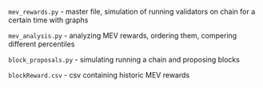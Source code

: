
`mev_rewards.py` - master file, simulation of running validators on chain for a certain time with graphs

`mev_analysis.py` - analyzing MEV rewards, ordering them, compering different percentiles  

`block_proposals.py` - simulating running a chain and proposing blocks 

`blockReward.csv` - csv containing historic MEV rewards 